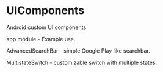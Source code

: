 # UIComponents
Android custom UI components

app module - Example use.

AdvancedSearchBar - simple Google Play like searchbar.

MultistateSwitch - customizable switch with multiple states.
